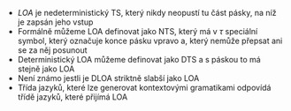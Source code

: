 - *LOA* je nedeterministický TS, který nikdy neopustí tu část pásky, na níž je zapsán jeho vstup
- Formálně můžeme LOA definovat jako NTS, který má v $\tau$ speciální symbol, který označuje konce pásku vpravo a, který nemůže přepsat ani se za něj posunout
- Deterministický LOA můžeme definovat jako DTS a s páskou to má stejně jako LOA
- Není známo jestli je DLOA striktně slabší jako LOA
- Třída jazyků, které lze generovat kontextovými gramatikami odpovídá třídě jazyků, které přijímá LOA
